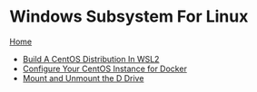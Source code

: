 # Windows Subsystem For Linux

[Home](../index)

* [Build A CentOS Distribution In WSL2](centos-image)
* [Configure Your CentOS Instance for Docker](wsl-docker)
* [Mount and Unmount the D Drive](mount-d-drive)
